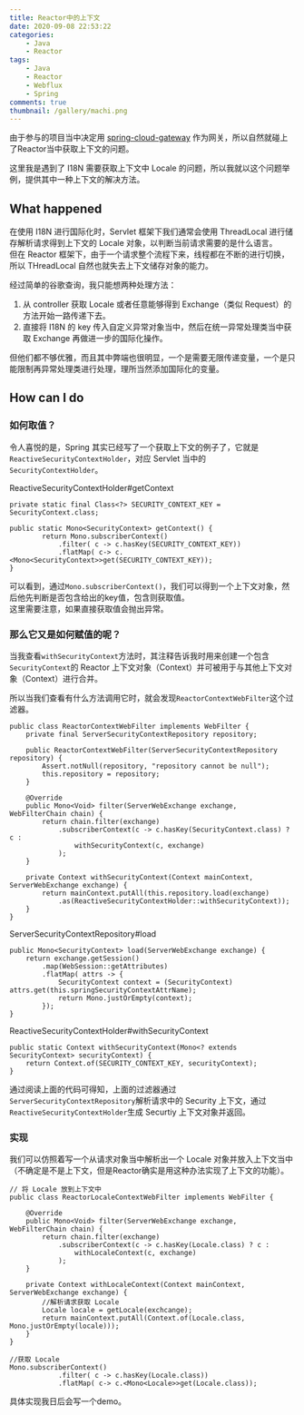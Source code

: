 ```yaml
---
title: Reactor中的上下文
date: 2020-09-08 22:53:22
categories: 
    - Java
    - Reactor
tags: 
    - Java
    - Reactor
    - Webflux
    - Spring
comments: true
thumbnail: /gallery/machi.png
---
```

由于参与的项目当中决定用 [spring-cloud-gateway](https://github.com/spring-cloud/spring-cloud-gateway) 作为网关，所以自然就碰上了Reactor当中获取上下文的问题。    

这里我是遇到了 I18N 需要获取上下文中 Locale 的问题，所以我就以这个问题举例，提供其中一种上下文的解决方法。  
<!--more-->

## What happened
在使用 I18N 进行国际化时，Servlet 框架下我们通常会使用 ThreadLocal 进行储存解析请求得到上下文的 Locale 对象，以判断当前请求需要的是什么语言。  
但在 Reactor 框架下，由于一个请求整个流程下来，线程都在不断的进行切换，所以 THreadLocal 自然也就失去上下文储存对象的能力。

经过简单的谷歌查询，我只能想两种处理方法：  

1. 从 controller 获取 Locale 或者任意能够得到 Exchange（类似 Request）的方法开始一路传递下去。
2. 直接将 I18N 的 key 传入自定义异常对象当中，然后在统一异常处理类当中获取 Exchange 再做进一步的国际化操作。
    
但他们都不够优雅，而且其中弊端也很明显，一个是需要无限传递变量，一个是只能限制再异常处理类进行处理，理所当然添加国际化的变量。

## How can I do
### 如何取值？
令人喜悦的是，Spring 其实已经写了一个获取上下文的例子了，它就是`ReactiveSecurityContextHolder`，对应 Servlet 当中的`SecurityContextHolder`。

ReactiveSecurityContextHolder#getContext
```
private static final Class<?> SECURITY_CONTEXT_KEY = SecurityContext.class;

public static Mono<SecurityContext> getContext() {
        return Mono.subscriberContext()
            .filter( c -> c.hasKey(SECURITY_CONTEXT_KEY))       
            .flatMap( c-> c.<Mono<SecurityContext>>get(SECURITY_CONTEXT_KEY));
}
```
可以看到，通过`Mono.subscriberContext()`，我们可以得到一个上下文对象，然后他先判断是否包含给出的key值，包含则获取值。  
这里需要注意，如果直接获取值会抛出异常。   


### 那么它又是如何赋值的呢？    
当我查看`withSecurityContext`方法时，其注释告诉我时用来创建一个包含`SecurityContext`的 Reactor 上下文对象（Context）并可被用于与其他上下文对象（Context）进行合并。  

所以当我们查看有什么方法调用它时，就会发现`ReactorContextWebFilter`这个过滤器。
```
public class ReactorContextWebFilter implements WebFilter {
    private final ServerSecurityContextRepository repository;

    public ReactorContextWebFilter(ServerSecurityContextRepository repository) {
        Assert.notNull(repository, "repository cannot be null");
        this.repository = repository;
    }

    @Override
    public Mono<Void> filter(ServerWebExchange exchange, WebFilterChain chain) {
        return chain.filter(exchange)
            .subscriberContext(c -> c.hasKey(SecurityContext.class) ? c :
                withSecurityContext(c, exchange)
            );
    }

    private Context withSecurityContext(Context mainContext, ServerWebExchange exchange) {
        return mainContext.putAll(this.repository.load(exchange)
            .as(ReactiveSecurityContextHolder::withSecurityContext));
    }
}
```
ServerSecurityContextRepository#load
```
public Mono<SecurityContext> load(ServerWebExchange exchange) {
    return exchange.getSession()
        .map(WebSession::getAttributes)
        .flatMap( attrs -> {
            SecurityContext context = (SecurityContext) attrs.get(this.springSecurityContextAttrName);
            return Mono.justOrEmpty(context);
        });
}
```
ReactiveSecurityContextHolder#withSecurityContext
```
public static Context withSecurityContext(Mono<? extends SecurityContext> securityContext) {
    return Context.of(SECURITY_CONTEXT_KEY, securityContext);
}
```
通过阅读上面的代码可得知，上面的过滤器通过`ServerSecurityContextRepository`解析请求中的 Security 上下文，通过`ReactiveSecurityContextHolder`生成 Securtiy 上下文对象并返回。

### 实现
我们可以仿照着写一个从请求对象当中解析出一个 Locale 对象并放入上下文当中（不确定是不是上下文，但是Reactor确实是用这种办法实现了上下文的功能）。  
```
// 将 Locale 放到上下文中
public class ReactorLocaleContextWebFilter implements WebFilter {
    
    @Override
    public Mono<Void> filter(ServerWebExchange exchange, WebFilterChain chain) {
        return chain.filter(exchange)
            .subscriberContext(c -> c.hasKey(Locale.class) ? c :
                withLocaleContext(c, exchange)
            );
    }

    private Context withLocaleContext(Context mainContext, ServerWebExchange exchange) {
        //解析请求获取 Locale 
        Locale locale = getLocale(exchcange);
        return mainContext.putAll(Context.of(Locale.class, Mono.justOrEmpty(locale)));
    }
}

//获取 Locale
Mono.subscriberContext()
            .filter( c -> c.hasKey(Locale.class))       
            .flatMap( c-> c.<Mono<Locale>>get(Locale.class));
```


具体实现我日后会写一个demo。
    
